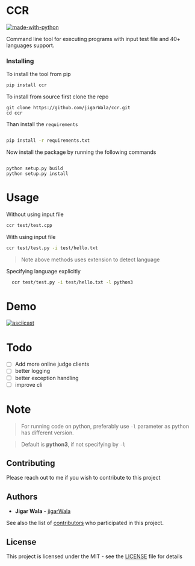 # CCR

[![made-with-python](https://img.shields.io/badge/Made%20with-Python-1f425f.svg)](https://www.python.org/)

Command line tool for executing programs with input test file and 40+ languages support.


### Installing

To install the tool from pip

```sh
pip install ccr

```

To install from source
first clone the repo

```
git clone https://github.com/jigarWala/ccr.git
cd ccr
```
Than install the `requirements`

```sh

pip install -r requirements.txt

```
Now install the package by running the following commands

```

python setup.py build
python setup.py install

```

# Usage
  Without using input file
  ``` sh
  ccr test/test.cpp

  ```

  With using input file

  ``` sh
  ccr test/test.py -i test/hello.txt
  ```
  > Note above methods uses extension to detect language

  Specifying language explicitly
``` sh
  ccr test/test.py -i test/hello.txt -l python3
  ```
# Demo
[![asciicast](https://asciinema.org/a/nkDvjjAQ6d0eMhEUMxPNJj2qU.svg)](https://asciinema.org/a/nkDvjjAQ6d0eMhEUMxPNJj2qU)
# Todo
- [ ] Add more online judge clients
- [ ] better logging
- [ ] better exception handling
- [ ] improve cli

# Note


> For running code on python, preferably use `-l` parameter as python has different version.

> Default is <b>python3</b>, if not specifying by `-l`

## Contributing

Please reach out to me if you wish to contribute to this project


## Authors

* **Jigar Wala**  - [jigarWala](https://github.com/jigarWala)

See also the list of [contributors](https://github.com/jigarWala/ccr/contributors) who participated in this project.

## License

This project is licensed under the MIT - see the [LICENSE](./LICENSE) file for details
